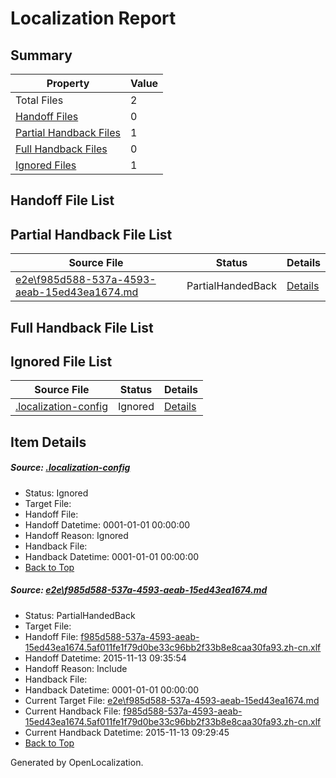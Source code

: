 # <a name='report-top'></a> Localization Report

## Summary
 Property | Value 
 -------- | ----- 
 Total Files | 2
[ Handoff Files ](#handoff-list)| 0
[ Partial Handback Files ](#partial-handback-list)| 1
[ Full Handback Files ](#full-handback-list)| 0
[ Ignored Files ](#ignored-list)| 1

## <a name='handoff-list'></a> Handoff File List

## <a name='partial-handback-list'></a> Partial Handback File List
 Source File | Status | Details 
 ----------- | ------ | ------- 
 [e2e\f985d588-537a-4593-aeab-15ed43ea1674.md](https://github.com/OpenLocalizationTest/oltest/blob/70ba6629cc5ec4c1a6e5e1ae56f9d924dd23960d/e2e/f985d588-537a-4593-aeab-15ed43ea1674.md) | PartialHandedBack | [Details](#88484881fb3765e5aaeba9a2fe30d223a525135a1)

## <a name='handback-list'></a> Full Handback File List

## <a name='ignored-list'></a> Ignored File List
 Source File | Status | Details 
 ----------- | ------ | ------- 
 [.localization-config](https://github.com/OpenLocalizationTest/oltest/blob/70ba6629cc5ec4c1a6e5e1ae56f9d924dd23960d/.localization-config) | Ignored | [Details](#048a0e657b81f2e30d1cbef1ba533f0de3ca11c40)

## Item Details
##### <a name='048a0e657b81f2e30d1cbef1ba533f0de3ca11c40'></a> Source: [.localization-config](https://github.com/OpenLocalizationTest/oltest/blob/70ba6629cc5ec4c1a6e5e1ae56f9d924dd23960d/.localization-config)
* Status: Ignored
* Target File: 
* Handoff File: 
* Handoff Datetime: 0001-01-01 00:00:00
* Handoff Reason: Ignored
* Handback File: 
* Handback Datetime: 0001-01-01 00:00:00
* [Back to Top](#report-top)

##### <a name='88484881fb3765e5aaeba9a2fe30d223a525135a1'></a> Source: [e2e\f985d588-537a-4593-aeab-15ed43ea1674.md](https://github.com/OpenLocalizationTest/oltest/blob/70ba6629cc5ec4c1a6e5e1ae56f9d924dd23960d/e2e/f985d588-537a-4593-aeab-15ed43ea1674.md)
* Status: PartialHandedBack
* Target File: 
* Handoff File: [f985d588-537a-4593-aeab-15ed43ea1674.5af011fe1f79d0be33c96bb2f33b8e8caa30fa93.zh-cn.xlf](https://github.com/OpenLocalizationTestOrg/olhandoff/blob/f706d37f081c8bc9442f2ec10fcb1dc4693c19ef/ol-handoff/OpenLocalizationTestOrg/oltest.zh-cn/yanz/f985d588-537a-4593-aeab-15ed43ea1674.5af011fe1f79d0be33c96bb2f33b8e8caa30fa93.zh-cn.xlf)
* Handoff Datetime: 2015-11-13 09:35:54
* Handoff Reason: Include
* Handback File: 
* Handback Datetime: 0001-01-01 00:00:00
* Current Target File: [e2e\f985d588-537a-4593-aeab-15ed43ea1674.md](https://github.com/OpenLocalizationTestOrg/oltest.zh-cn/blob/4a4425f420efcfeed2bdd553da664f8c55bdea11/e2e/f985d588-537a-4593-aeab-15ed43ea1674.md)
* Current Handback File: [f985d588-537a-4593-aeab-15ed43ea1674.5af011fe1f79d0be33c96bb2f33b8e8caa30fa93.zh-cn.xlf](https://github.com/OpenLocalizationTestOrg/olhandback/blob/03ceb6b99363e83d396cd98ae872306385e8a181/ol-handback/OpenLocalizationTestOrg/oltest.zh-cn/yanz/f985d588-537a-4593-aeab-15ed43ea1674.5af011fe1f79d0be33c96bb2f33b8e8caa30fa93.zh-cn.xlf)
* Current Handback Datetime: 2015-11-13 09:29:45
* [Back to Top](#report-top)


Generated by OpenLocalization.
